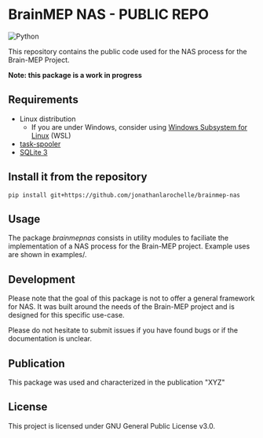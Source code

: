 # BrainMEP NAS - PUBLIC REPO

![Python](https://img.shields.io/badge/python-3.8|3.9|3.10|3.11|3.12-blue.svg)

This repository contains the public code used for the NAS process for the
Brain-MEP Project.

**Note: this package is a work in progress**

## Requirements
- Linux distribution
  - If you are under Windows, consider using [Windows Subsystem for Linux](https://learn.microsoft.com/en-us/windows/wsl/install) (WSL)
- [task-spooler](https://github.com/justanhduc/task-spooler)
- [SQLite 3](https://sqlite.org/)

## Install it from the repository

```
pip install git+https://github.com/jonathanlarochelle/brainmep-nas
```

## Usage
The package *brainmepnas* consists in utility modules to faciliate the 
implementation of a NAS process for the Brain-MEP project. Example uses are
shown in examples/.

## Development
Please note that the goal of this package is not to offer a general framework 
for NAS. It was built around the needs of the Brain-MEP project and is designed
for this specific use-case.

Please do not hesitate to submit issues if you have found bugs or if the
documentation is unclear.

## Publication
This package was used and characterized in the publication "XYZ"

## License
This project is licensed under GNU General Public License v3.0.